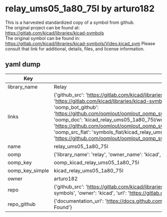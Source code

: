 # relay_ums05_1a80_75l by arturo182  
This is a harvested standardized copy of a symbol from github.  
The original project can be found at:  
https://gitlab.com/kicad/libraries/kicad-symbols  
The original symbol can be found in:
https://gitlab.com/kicad/libraries/kicad-symbols/Video.kicad_sym
Please consult that link for additional, details, files, and license information.  
## yaml dump  
| Key | Value |  
| --- | --- |  
| library_name | Relay |  
| links | {'github_src': 'https://gitlab.com/kicad/libraries/kicad-symbols/Video.kicad_sym', 'github_src_repo': 'https://gitlab.com/kicad/libraries/kicad-symbols', 'oomp_bot': 'kicad_relay_ums05_1a80_75l/working', 'oomp_bot_github': 'https://github.com/oomlout/oomlout_oomp_symbol_bot/tree/main/kicad_relay_ums05_1a80_75l/working', 'oomp_doc': 'kicad_relay_ums05_1a80_75l/working', 'oomp_doc_github': 'https://github.com/oomlout/oomlout_oomp_symbol_doc/tree/main/kicad_relay_ums05_1a80_75l/working', 'oomp_src_flat': 'symbols_flat/kicad_relay_ums05_1a80_75l/working', 'oomp_src_flat_github': 'https://github.com/oomlout/oomlout_oomp_symbol_src/tree/main/kicad_relay_ums05_1a80_75l/working'} |  
| name | relay_ums05_1a80_75l |  
| oomp | {'library_name': 'relay', 'owner_name': 'kicad', 'symbol_name': 'relay_ums05_1a80_75l'} |  
| oomp_key | oomp_kicad_relay_ums05_1a80_75l |  
| oomp_key_simple | kicad_relay_ums05_1a80_75l |  
| owner | arturo182 |  
| repo | {'github_src': 'https://gitlab.com/kicad/libraries/kicad-symbols/Video.kicad_sym', 'name': 'libraries/kicad-symbols', 'owner': 'kicad', 'url': 'https://gitlab.com/kicad/libraries/kicad-symbols'} |  
| repo_github | {'documentation_url': 'https://docs.github.com/rest/repos/repos#get-a-repository', 'message': 'Not Found'} |  


